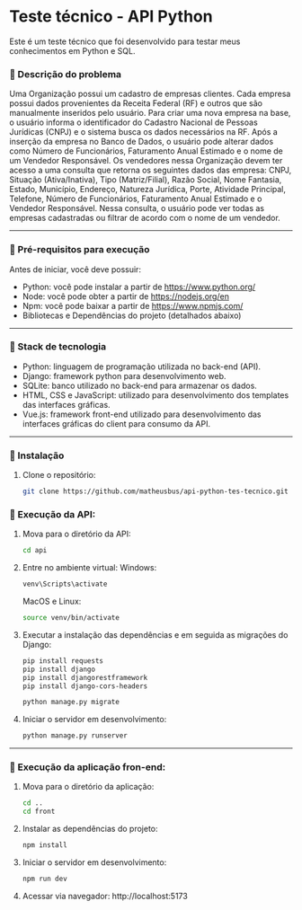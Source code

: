 # Teste técnico - API Python

Este é um teste técnico que foi desenvolvido para testar meus conhecimentos em Python e SQL.

### :large_orange_diamond: Descrição do problema
Uma Organização possui um cadastro de empresas clientes. Cada empresa possui dados provenientes da Receita Federal (RF) e outros que são manualmente inseridos pelo usuário. Para criar uma nova empresa na base, o usuário informa o identificador do Cadastro Nacional de Pessoas Jurídicas (CNPJ) e o sistema busca os dados necessários na RF. Após a inserção da empresa no Banco de Dados, o usuário pode alterar dados como Número de Funcionários, Faturamento Anual Estimado e o nome de um Vendedor Responsável.
Os vendedores nessa Organização devem ter acesso a uma consulta que retorna os seguintes dados das empresa: CNPJ, Situação (Ativa/Inativa), Tipo (Matriz/Filial), Razão Social, Nome Fantasia, Estado, Município, Endereço, Natureza Jurídica, Porte, Atividade Principal, Telefone, Número de Funcionários, Faturamento Anual Estimado e o Vendedor Responsável. Nessa consulta, o usuário pode ver todas as empresas cadastradas ou filtrar de acordo com o nome de um vendedor.

---

### :large_orange_diamond: Pré-requisitos para execução
Antes de iniciar, você deve possuir:

- Python: você pode instalar a partir de https://www.python.org/
- Node: você pode obter a partir de https://nodejs.org/en
- Npm: você pode baixar a partir de https://www.npmjs.com/
- Bibliotecas e Dependências do projeto (detalhados abaixo)

---

### :large_orange_diamond: Stack de tecnologia
- Python: linguagem de programação utilizada no back-end (API).
- Django: framework python para desenvolvimento web.
- SQLite: banco utilizado no back-end para armazenar os dados.
- HTML, CSS e JavaScript: utilizado para desenvolvimento dos templates das interfaces gráficas.
- Vue.js: framework front-end utilizado para desenvolvimento das interfaces gráficas do client para consumo da API.

---

### :large_orange_diamond: Instalação
1. Clone o repositório:
   ```bash
   git clone https://github.com/matheusbus/api-python-tes-tecnico.git
   ```

### :large_orange_diamond: Execução da API:
1. Mova para o diretório da API:
   ```bash
   cd api
   ```
2. Entre no ambiente virtual:
   Windows:
   ```bash
   venv\Scripts\activate
   ```
   MacOS e Linux:
   ```bash
   source venv/bin/activate
   ```
4. Executar a instalação das dependências e em seguida as migrações do Django:
   ```bash
   pip install requests
   pip install django
   pip install djangorestframework
   pip install django-cors-headers
   
   python manage.py migrate
   ```
5. Iniciar o servidor em desenvolvimento:
   ```bash
   python manage.py runserver
   ```

---

### :large_orange_diamond: Execução da aplicação fron-end:
1. Mova para o diretório da aplicação:
   ```bash
   cd ..
   cd front
   ```
2. Instalar as dependências do projeto:
   ```bash
   npm install
   ```
3. Iniciar o servidor em desenvolvimento:
   ```bash
   npm run dev
   ```
5. Acessar via navegador: http://localhost:5173
